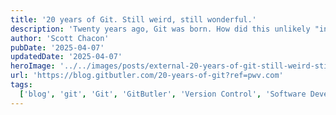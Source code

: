 ```yaml
---
title: '20 years of Git. Still weird, still wonderful.'
description: 'Twenty years ago, Git was born. How did this unlikely "information manager" take over the world?'
author: 'Scott Chacon'
pubDate: '2025-04-07'
updatedDate: '2025-04-07'
heroImage: '../../images/posts/external-20-years-of-git-still-weird-still-wonderful/banner_16_9-1-20250912-150344.webp'
url: 'https://blog.gitbutler.com/20-years-of-git?ref=pwv.com'
tags:
  ['blog', 'git', 'Git', 'GitButler', 'Version Control', 'Software Development']
---
```

